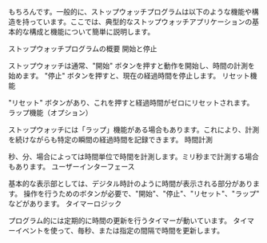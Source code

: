 もちろんです。一般的に、ストップウォッチプログラムは以下のような機能や構造を持っています。ここでは、典型的なストップウォッチアプリケーションの基本的な構成と機能について簡単に説明します。

ストップウォッチプログラムの概要
開始と停止

ストップウォッチは通常、"開始" ボタンを押すと動作を開始し、時間の計測を始めます。
"停止" ボタンを押すと、現在の経過時間を停止します。
リセット機能

"リセット" ボタンがあり、これを押すと経過時間がゼロにリセットされます。
ラップ機能（オプション）

ストップウォッチには「ラップ」機能がある場合もあります。これにより、計測を続けながらも特定の瞬間の経過時間を記録できます。
時間計測

秒、分、場合によっては時間単位で時間を計測します。ミリ秒まで計測する場合もあります。
ユーザーインターフェース

基本的な表示部としては、デジタル時計のように時間が表示される部分があります。
操作を行うためのボタンが必要で、"開始"、"停止"、"リセット"、"ラップ" などがあります。
タイマーロジック

プログラム的には定期的に時間の更新を行うタイマーが動いています。
タイマーイベントを使って、毎秒、または指定の間隔で時間を更新します。
